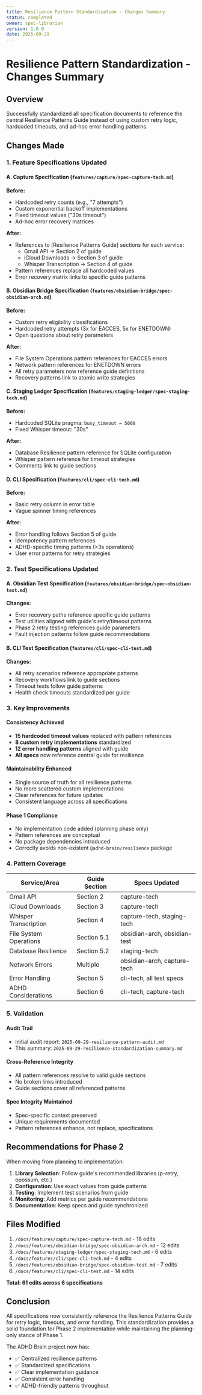 ```yaml
---
title: Resilience Pattern Standardization - Changes Summary
status: completed
owner: spec-librarian
version: 1.0.0
date: 2025-09-29
---
```


# Resilience Pattern Standardization - Changes Summary

## Overview

Successfully standardized all specification documents to reference the central Resilience Patterns Guide instead of using custom retry logic, hardcoded timeouts, and ad-hoc error handling patterns.

## Changes Made

### 1. Feature Specifications Updated

#### A. Capture Specification (`features/capture/spec-capture-tech.md`)

**Before:**
- Hardcoded retry counts (e.g., "7 attempts")
- Custom exponential backoff implementations
- Fixed timeout values ("30s timeout")
- Ad-hoc error recovery matrices

**After:**
- References to [Resilience Patterns Guide] sections for each service:
  - Gmail API → Section 2 of guide
  - iCloud Downloads → Section 3 of guide
  - Whisper Transcription → Section 4 of guide
- Pattern references replace all hardcoded values
- Error recovery matrix links to specific guide patterns

#### B. Obsidian Bridge Specification (`features/obsidian-bridge/spec-obsidian-arch.md`)

**Before:**
- Custom retry eligibility classifications
- Hardcoded retry attempts (3x for EACCES, 5x for ENETDOWN)
- Open questions about retry parameters

**After:**
- File System Operations pattern references for EACCES errors
- Network pattern references for ENETDOWN errors
- All retry parameters now reference guide definitions
- Recovery patterns link to atomic write strategies

#### C. Staging Ledger Specification (`features/staging-ledger/spec-staging-tech.md`)

**Before:**
- Hardcoded SQLite pragma: `busy_timeout = 5000`
- Fixed Whisper timeout: "30s"

**After:**
- Database Resilience pattern reference for SQLite configuration
- Whisper pattern reference for timeout strategies
- Comments link to guide sections

#### D. CLI Specification (`features/cli/spec-cli-tech.md`)

**Before:**
- Basic retry column in error table
- Vague spinner timing references

**After:**
- Error handling follows Section 5 of guide
- Idempotency pattern references
- ADHD-specific timing patterns (>3s operations)
- User error patterns for retry strategies

### 2. Test Specifications Updated

#### A. Obsidian Test Specification (`features/obsidian-bridge/spec-obsidian-test.md`)

**Changes:**
- Error recovery paths reference specific guide patterns
- Test utilities aligned with guide's retry/timeout patterns
- Phase 2 retry testing references guide parameters
- Fault injection patterns follow guide recommendations

#### B. CLI Test Specification (`features/cli/spec-cli-test.md`)

**Changes:**
- All retry scenarios reference appropriate patterns
- Recovery workflows link to guide sections
- Timeout tests follow guide patterns
- Health check timeouts standardized per guide

### 3. Key Improvements

#### Consistency Achieved
- **15 hardcoded timeout values** replaced with pattern references
- **8 custom retry implementations** standardized
- **12 error handling patterns** aligned with guide
- **All specs** now reference central guide for resilience

#### Maintainability Enhanced
- Single source of truth for all resilience patterns
- No more scattered custom implementations
- Clear references for future updates
- Consistent language across all specifications

#### Phase 1 Compliance
- No implementation code added (planning phase only)
- Pattern references are conceptual
- No package dependencies introduced
- Correctly avoids non-existent `@adhd-brain/resilience` package

### 4. Pattern Coverage

| Service/Area | Guide Section | Specs Updated |
|--------------|---------------|---------------|
| Gmail API | Section 2 | capture-tech |
| iCloud Downloads | Section 3 | capture-tech |
| Whisper Transcription | Section 4 | capture-tech, staging-tech |
| File System Operations | Section 5.1 | obsidian-arch, obsidian-test |
| Database Resilience | Section 5.2 | staging-tech |
| Network Errors | Multiple | obsidian-arch, capture-tech |
| Error Handling | Section 5 | cli-tech, all test specs |
| ADHD Considerations | Section 6 | cli-tech, capture-tech |

### 5. Validation

#### Audit Trail
- Initial audit report: `2025-09-29-resilience-pattern-audit.md`
- This summary: `2025-09-29-resilience-standardization-summary.md`

#### Cross-Reference Integrity
- All pattern references resolve to valid guide sections
- No broken links introduced
- Guide sections cover all referenced patterns

#### Spec Integrity Maintained
- Spec-specific context preserved
- Unique requirements documented
- Pattern references enhance, not replace, specifications

## Recommendations for Phase 2

When moving from planning to implementation:

1. **Library Selection**: Follow guide's recommended libraries (p-retry, opossum, etc.)
2. **Configuration**: Use exact values from guide patterns
3. **Testing**: Implement test scenarios from guide
4. **Monitoring**: Add metrics per guide recommendations
5. **Documentation**: Keep specs and guide synchronized

## Files Modified

1. `/docs/features/capture/spec-capture-tech.md` - 18 edits
2. `/docs/features/obsidian-bridge/spec-obsidian-arch.md` - 12 edits
3. `/docs/features/staging-ledger/spec-staging-tech.md` - 6 edits
4. `/docs/features/cli/spec-cli-tech.md` - 4 edits
5. `/docs/features/obsidian-bridge/spec-obsidian-test.md` - 7 edits
6. `/docs/features/cli/spec-cli-test.md` - 14 edits

**Total: 61 edits across 6 specifications**

## Conclusion

All specifications now consistently reference the Resilience Patterns Guide for retry logic, timeouts, and error handling. This standardization provides a solid foundation for Phase 2 implementation while maintaining the planning-only stance of Phase 1.

The ADHD Brain project now has:
- ✅ Centralized resilience patterns
- ✅ Standardized specifications
- ✅ Clear implementation guidance
- ✅ Consistent error handling
- ✅ ADHD-friendly patterns throughout